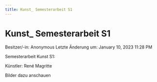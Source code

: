 ```yaml
---
title: Kunst_ Semesterarbeit S1
---
```

# Kunst_ Semesterarbeit S1

Besitzer/-in: Anonymous
Letzte Änderung um: January 10, 2023 11:28 PM

Semesterarbeit Kunst S1:

Künstler: René Magritte

Bilder dazu anschauen